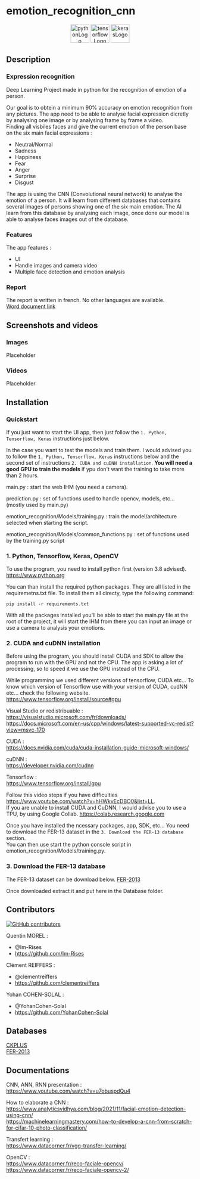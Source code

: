# emotion_recognition_cnn

<p align="center">
    <img src="https://img.shields.io/badge/Python-3776AB?style=for-the-badge&logo=python&logoColor=white" alt="pythonLogo" style="height:50px">
    <img src="https://user-images.githubusercontent.com/59691442/169644815-7c59a948-09a4-4cd5-9a7d-d06d5dcd3ce1.svg" alt="tensorflowLogo" style="height:50px;">
    <img src="https://user-images.githubusercontent.com/59691442/169644811-109bf300-c795-44c4-8bab-f6900f97c422.png" alt="kerasLogo" style="height:50px;">
</p>

## Description

### Expression recognition

Deep Learning Project made in python for the recognition of emotion of a person.

Our goal is to obtein a minimum 90% accuracy on emotion recognition from any pictures.
The app need to be able to analyse facial expression dicretly by analysing one image or by analysing frame by frame a video.  
Finding all visbiles faces and give the current emotion of the person base on the six main facial expressions :

- Neutral/Normal
- Sadness
- Happiness
- Fear
- Anger
- Surprise
- Disgust

The app is using the CNN (Convolutional neural network) to analyse the emotion of a person.
It will learn from different databases that contains several images of persons showing one of the six main emotion.
The AI learn from this database by analysing each image, once done our model is able to analyse faces images out of the database.

### Features

The app features :

- UI
- Handle images and camera video
- Multiple face detection and emotion analysis

### Report

The report is written in french. No other languages are available.  
[Word document link](https://esmefr-my.sharepoint.com/:w:/g/personal/clement_reiffers_esme_fr/EQLW0WK_l6hHrJRBIOaRYeQBrQLS2fZTjtCm68l-NXpW_g?e=4%3ARP8DM1&at=9&CID=D924432C-3B7E-4D12-B1AF-5F9A98207FC7&wdLOR=c46E7383C-126E-40A3-BA99-964061BF8370)

## Screenshots and videos

### Images

Placeholder

### Videos

Placeholder

## Installation

### Quickstart

If you just want to start the UI app, then just follow the `1. Python, Tensorflow, Keras` instructions just below.

In the case you want to test the models and train them. I would advised you to follow the `1. Python, Tensorflow, Keras` instructions below and the second set of instructions `2. CUDA and cuDNN installation`. **You will need a good GPU to train the models** if ypu don't want the training to take more than 2 hours.  

main.py : start the web IHM (you need a camera).

prediction.py : set of functions used to handle opencv, models, etc... (mostly used by main.py)

emotion_recognition/Models/training.py : train the model/architecture selected when starting the script.

emotion_recognition/Models/common_functions.py : set of functions used by the training.py script

### 1. Python, Tensorflow, Keras, OpenCV

To use the program, you need to install python first (version 3.8 advised).
<https://www.python.org>

You can than install the required python packages. They are all listed in the requiremetns.txt file.
To install them all directy, type the following command:

```terminal
pip install -r requirements.txt
```

With all the packages installed you'll be able to start the main.py file at the root of the project, it will start the IHM from there you can input an image or use a camera to analysis your emotions.

### 2. CUDA and cuDNN installation

Before using the program, you should install CUDA and SDK to allow the program to run with the GPU and not the CPU.
The app is asking a lot of processing, so to speed it we use the GPU instead of the CPU.  

While programming we used different versions of tensorflow, CUDA etc... To know which version of Tensorflow use with your version of CUDA, cudNN etc... check the following website.  
<https://www.tensorflow.org/install/source#gpu>

Visual Studio or redistribuable :  
<https://visualstudio.microsoft.com/fr/downloads/>  
<https://docs.microsoft.com/en-us/cpp/windows/latest-supported-vc-redist?view=msvc-170>

CUDA :  
<https://docs.nvidia.com/cuda/cuda-installation-guide-microsoft-windows/>  

cuDNN :  
<https://developer.nvidia.com/cudnn>

Tensorflow :  
<https://www.tensorflow.org/install/gpu>

Follow this video steps if you have difficulties <https://www.youtube.com/watch?v=hHWkvEcDBO0&list=LL>.  
If you are unable to install CUDA and CuDNN, I would advise you to use a TPU, by using Google Collab.
<https://colab.research.google.com>

Once you have installed the ncessary packages, app, SDK, etc... You need to download the FER-13 dataset in the `3. Download the FER-13 database` section.  
You can then use start the python console script in emotion_recognition/Models/training.py.

### 3. Download the FER-13 database

The FER-13 dataset can be download below.
[FER-2013](https://www.kaggle.com/msambare/fer2013)

Once downloaded extract it and put here in the Database folder.

## Contributors

[![GitHub contributors](https://contrib.rocks/image?repo=Im-Rises/emotion_recognition_cnn)](https://github.com/Im-Rises/emotion_recognition_cnn/graphs/contributors)

Quentin MOREL :

- @Im-Rises
- <https://github.com/Im-Rises>

Clément REIFFERS :  

- @clementreiffers  
- <https://github.com/clementreiffers>

Yohan COHEN-SOLAL :

- @YohanCohen-Solal  
- <https://github.com/YohanCohen-Solal>

## Databases

[CKPLUS](https://www.kaggle.com/shawon10/ckplus)  
[FER-2013](https://www.kaggle.com/msambare/fer2013)  

## Documentations

CNN, ANN, RNN presentation :  
<https://www.youtube.com/watch?v=u7obuspdQu4>

How to elaborate a CNN :  
<https://www.analyticsvidhya.com/blog/2021/11/facial-emotion-detection-using-cnn/>  
<https://machinelearningmastery.com/how-to-develop-a-cnn-from-scratch-for-cifar-10-photo-classification/>  

Transfert learning :  
<https://www.datacorner.fr/vgg-transfer-learning/>

OpenCV :  
<https://www.datacorner.fr/reco-faciale-opencv/>
<https://www.datacorner.fr/reco-faciale-opencv-2/>
